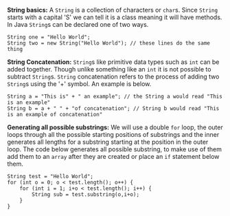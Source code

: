 **String basics:**
A `String` is a collection of characters or `char`s. Since `String` starts with a capital 'S' we can tell it is a class meaning it will have methods. In Java `String`s can be declared one of two ways.

    String one = "Hello World";
    String two = new String("Hello World"); // these lines do the same thing

**String Concatenation:**
`String`s like primitive data types such as `int` can be added together. Though unlike something like an `int` it is not possible to subtract `String`s. `String` concatenation refers to the process of adding two `String`s using the '+' symbol. An example is below.

    String a = "This is" + " an example"; // the String a would read "This is an example"
    String b = a + " " + "of concatenation"; // String b would read "This is an example of concatenation"

**Generating all possible substrings:**
We will use a double `for` loop, the outer loops through all the possible starting positions of substrings and the inner generates all lengths for a substring starting at the position in the outer loop. The code below generates all possible substring, to make use of them add them to an `array` after they are created or place an `if` statement below them.

    String test = "Hello World";
    for (int o = 0; o < test.length(); o++) {
        for (int i = 1; i+o < test.length(); i++) {
            String sub = test.substring(o,i+o);
        }
    }